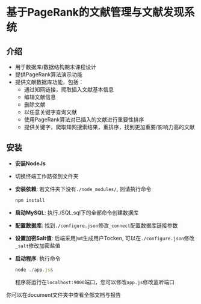 # 基于PageRank的文献管理与文献发现系统

## 介绍

- 用于数据库/数据结构期末课程设计
- 提供PageRank算法演示功能
- 提供文献数据库功能，包括：
  - 通过知网链接，爬取插入文献基本信息
  - 编辑文献信息
  - 删除文献
  - 以任意关键字查询文献
  - 使用PageRank算法对已插入的文献进行重要性排序
  - 提供关键字，爬取知网搜索结果，重排序，找到更加重要/影响力高的文献

## 安装

- **安装NodeJs**

- 切换终端工作路径到文件夹

- **安装依赖**: 若文件夹下没有`./node_modules/`, 则请执行命令

  ```javascript
  npm install
  ```

- **启动MySQL**: 执行./SQL.sql下的全部命令创建数据库

- **配置数据库**: 找到`./configure.json`修改`_connect`配置数据库链接参数

- **设置加密Salt值**: 后端采用jwt生成用户Tocken, 可以在`./configure.json`修改`_salt`修改加密盐值

- **启动程序**: 执行命令

  ```js
  node ./app.js&
  ```

  程序将运行在`localhost:9000`端口，您可以修改`app.js`修改监听端口

你可以在document文件夹中查看全部文档与报告

